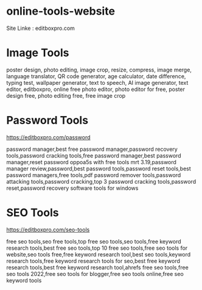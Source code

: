 # online-tools-website
Site Linke : editboxpro.com

# Image Tools 
poster design, photo editing, image crop, resize, compress, image merge, language translator, QR code generator, age calculator, date difference, typing test, wallpaper generator, text to speech, AI image generator, text editor, editboxpro, online free photo editor, photo editor for free, poster design free, photo editing free, free image crop

# Password Tools
https://editboxpro.com/password

password manager,best free password manager,password recovery tools,password cracking tools,free password manager,best password manager,reset password oppoa5s with free tools mrt 3.19,password manager review,password,best password tools,password reset tools,best password managers,free tools,pdf password remover tools,password attacking tools,password cracking,top 3 password cracking tools,password reset,password recovery software tools for windows

# SEO Tools 
https://editboxpro.com/seo-tools

free seo tools,seo free tools,top free seo tools,seo tools,free keyword research tools,best free seo tools,top 10 free seo tools,free seo tools for website,seo tools free,free keyword research tool,best seo tools,keyword research tools,free keyword research tools for seo,best free keyword research tools,best free keyword research tool,ahrefs free seo tools,free seo tools 2022,free seo tools for blogger,free seo tools online,free seo keyword tools
